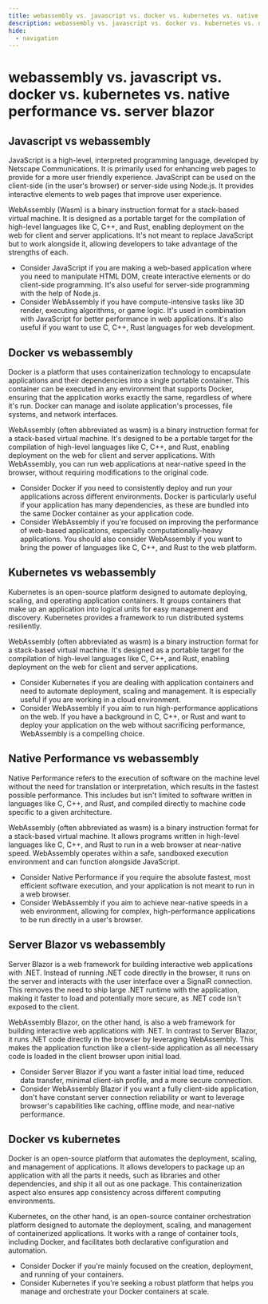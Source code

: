 ```yaml
---
title: webassembly vs. javascript vs. docker vs. kubernetes vs. native performance vs. server blazor
description: webassembly vs. javascript vs. docker vs. kubernetes vs. native performance vs. server blazor
hide:
  - navigation
---
```

# webassembly vs. javascript vs. docker vs. kubernetes vs. native performance vs. server blazor

## Javascript vs webassembly
JavaScript is a high-level, interpreted programming language, developed by Netscape Communications. It is primarily used for enhancing web pages to provide for a more user friendly experience. JavaScript can be used on the client-side (in the user's browser) or server-side using Node.js. It provides interactive elements to web pages that improve user experience.

WebAssembly (Wasm) is a binary instruction format for a stack-based virtual machine. It is designed as a portable target for the compilation of high-level languages like C, C++, and Rust, enabling deployment on the web for client and server applications. It's not meant to replace JavaScript but to work alongside it, allowing developers to take advantage of the strengths of each.

- Consider JavaScript if you are making a web-based application where you need to manipulate HTML DOM, create interactive elements or do client-side programming. It's also useful for server-side programming with the help of Node.js.
- Consider WebAssembly if you have compute-intensive tasks like 3D render, executing algorithms, or game logic. It's used in combination with JavaScript for better performance in web applications. It's also useful if you want to use C, C++, Rust languages for web development.


## Docker vs webassembly
Docker is a platform that uses containerization technology to encapsulate applications and their dependencies into a single portable container. This container can be executed in any environment that supports Docker, ensuring that the application works exactly the same, regardless of where it's run. Docker can manage and isolate application's processes, file systems, and network interfaces.

WebAssembly (often abbreviated as wasm) is a binary instruction format for a stack-based virtual machine. It's designed to be a portable target for the compilation of high-level languages like C, C++, and Rust, enabling deployment on the web for client and server applications. With WebAssembly, you can run web applications at near-native speed in the browser, without requiring modifications to the original code.

- Consider Docker if you need to consistently deploy and run your applications across different environments. Docker is particularly useful if your application has many dependencies, as these are bundled into the same Docker container as your application code.
- Consider WebAssembly if you're focused on improving the performance of web-based applications, especially computationally-heavy applications. You should also consider WebAssembly if you want to bring the power of languages like C, C++, and Rust to the web platform.


## Kubernetes vs webassembly
Kubernetes is an open-source platform designed to automate deploying, scaling, and operating application containers. It groups containers that make up an application into logical units for easy management and discovery. Kubernetes provides a framework to run distributed systems resiliently.

WebAssembly (often abbreviated as wasm) is a binary instruction format for a stack-based virtual machine. It's designed as a portable target for the compilation of high-level languages like C, C++, and Rust, enabling deployment on the web for client and server applications.

- Consider Kubernetes if you are dealing with application containers and need to automate deployment, scaling and management. It is especially useful if you are working in a cloud environment.
- Consider WebAssembly if you aim to run high-performance applications on the web. If you have a background in C, C++, or Rust and want to deploy your application on the web without sacrificing performance, WebAssembly is a compelling choice.


## Native Performance vs webassembly
Native Performance refers to the execution of software on the machine level without the need for translation or interpretation, which results in the fastest possible performance. This includes but isn't limited to software written in languages like C, C++, and Rust, and compiled directly to machine code specific to a given architecture.

WebAssembly (often abbreviated as wasm) is a binary instruction format for a stack-based virtual machine. It allows programs written in high-level languages like C, C++, and Rust to run in a web browser at near-native speed. WebAssembly operates within a safe, sandboxed execution environment and can function alongside JavaScript.

- Consider Native Performance if you require the absolute fastest, most efficient software execution, and your application is not meant to run in a web browser. 
- Consider WebAssembly if you aim to achieve near-native speeds in a web environment, allowing for complex, high-performance applications to be run directly in a user's browser.


## Server Blazor vs webassembly
Server Blazor is a web framework for building interactive web applications with .NET. Instead of running .NET code directly in the browser, it runs on the server and interacts with the user interface over a SignalR connection. This removes the need to ship large .NET runtime with the application, making it faster to load and potentially more secure, as .NET code isn't exposed to the client.

WebAssembly Blazor, on the other hand, is also a web framework for building interactive web applications with .NET. In contrast to Server Blazor, it runs .NET code directly in the browser by leveraging WebAssembly. This makes the application function like a client-side application as all necessary code is loaded in the client browser upon initial load.

- Consider Server Blazor if you want a faster initial load time, reduced data transfer, minimal client-ish profile, and a more secure connection.
- Consider WebAssembly Blazor if you want a fully client-side application, don't have constant server connection reliability or want to leverage browser's capabilities like caching, offline mode, and near-native performance.


## Docker vs kubernetes
Docker is an open-source platform that automates the deployment, scaling, and management of applications. It allows developers to package up an application with all the parts it needs, such as libraries and other dependencies, and ship it all out as one package. This containerization aspect also ensures app consistency across different computing environments. 

Kubernetes, on the other hand, is an open-source container orchestration platform designed to automate the deployment, scaling, and management of containerized applications. It works with a range of container tools, including Docker, and facilitates both declarative configuration and automation.

- Consider Docker if you're mainly focused on the creation, deployment, and running of your containers.
- Consider Kubernetes if you're seeking a robust platform that helps you manage and orchestrate your Docker containers at scale.

